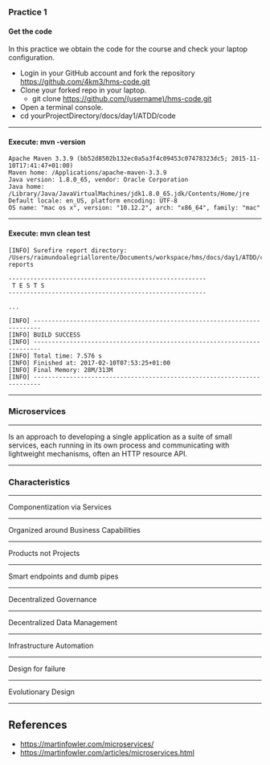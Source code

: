 ### Practice 1

#### Get the code

In this practice we obtain the code for the course and check your laptop configuration.
* Login in your GitHub account and fork the repository https://github.com/4km3/hms-code.git
* Clone your forked repo in your laptop.
  * git clone https://github.com/(username)/hms-code.git
* Open a terminal console.
* cd yourProjectDirectory/docs/day1/ATDD/code

---

#### Execute: mvn -version

```
Apache Maven 3.3.9 (bb52d8502b132ec0a5a3f4c09453c07478323dc5; 2015-11-10T17:41:47+01:00)
Maven home: /Applications/apache-maven-3.3.9
Java version: 1.8.0_65, vendor: Oracle Corporation
Java home: /Library/Java/JavaVirtualMachines/jdk1.8.0_65.jdk/Contents/Home/jre
Default locale: en_US, platform encoding: UTF-8
OS name: "mac os x", version: "10.12.2", arch: "x86_64", family: "mac"

```

---

#### Execute: mvn clean test

```
[INFO] Surefire report directory: /Users/raimundoalegriallorente/Documents/workspace/hms/docs/day1/ATDD/code/target/surefire-reports

-------------------------------------------------------
 T E S T S
-------------------------------------------------------

...

[INFO] ------------------------------------------------------------------------
[INFO] BUILD SUCCESS
[INFO] ------------------------------------------------------------------------
[INFO] Total time: 7.576 s
[INFO] Finished at: 2017-02-10T07:53:25+01:00
[INFO] Final Memory: 28M/313M
[INFO] ------------------------------------------------------------------------

```

---

### Microservices

---

Is an approach to developing a single application as a suite of small services,
each running in its own process and communicating with lightweight mechanisms,
often an HTTP resource API.

---

### Characteristics

---

Componentization via Services

---

Organized around Business Capabilities

---

Products not Projects

---

Smart endpoints and dumb pipes

---

Decentralized Governance

---

Decentralized Data Management

---

Infrastructure Automation

---

Design for failure

---

Evolutionary Design

---

## References

* https://martinfowler.com/microservices/
* https://martinfowler.com/articles/microservices.html
